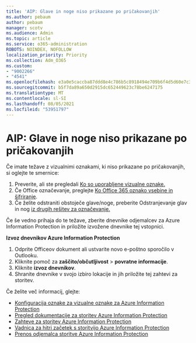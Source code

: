 ```yaml
---
title: 'AIP: Glave in noge niso prikazane po pričakovanjih'
ms.author: pebaum
author: pebaum
manager: scotv
ms.audience: Admin
ms.topic: article
ms.service: o365-administration
ROBOTS: NOINDEX, NOFOLLOW
localization_priority: Priority
ms.collection: Adm_O365
ms.custom:
- "9002266"
- "4541"
ms.openlocfilehash: e3a0e5caccba87ddd8e4c786b5c8918494e709b6f4d5d60e7c31215a60b1d5d6
ms.sourcegitcommit: b5f7da89a650d2915dc652449623c78be6247175
ms.translationtype: MT
ms.contentlocale: sl-SI
ms.lasthandoff: 08/05/2021
ms.locfileid: "53951797"
---
```

# <a name="aip-headers-and-footers-not-displaying-as-expected"></a>AIP: Glave in noge niso prikazane po pričakovanjih

Če imate težave z vizualnimi oznakami, ki niso prikazane po pričakovanjih, si oglejte te smernice:

1. Preverite, ali ste pregledali [Ko so uporabljene vizualne oznake.](https://docs.microsoft.com/azure/information-protection/configure-policy-markings#when-visual-markings-are-applied)
2. Če Office označevanje, preglejte [Ko Office 365 oznako vsebine in šifriranje](https://docs.microsoft.com/microsoft-365/compliance/sensitivity-labels-office-apps#when-office-apps-apply-content-marking-and-encryption).
3. Če želite odstraniti obstoječe glave/noge, preberite Odstranjevanje glav in nog [iz drugih rešitev za označevanje.](https://docs.microsoft.com/azure/information-protection/rms-client/client-admin-guide-customizations#remove-headers-and-footers-from-other-labeling-solutions)

Če še vedno prihaja do te težave, zberite dnevnike odjemalcev za Azure Information Protection in priložite izvožene dnevnike tej vstopnici.

**Izvoz dnevnikov Azure Information Protection**

1. Odprite Officeov dokument ali ustvarite novo e-poštno sporočilo v Outlooku.
2. Kliknite pomoč za **zaščito/občutljivost** > **povratne informacije**.
3. Kliknite **izvoz dnevnikov**.
4. Shranite dnevnike v svojo izbiro lokacije in jih priložite tej zahtevi za storitev.

Če želite več informacij, glejte:

- [Konfiguracija oznake za vizualne oznake za Azure Information Protection](https://docs.microsoft.com/azure/information-protection/configure-policy-markings)
- [Pregled dokumentacije za storitev Azure Information Protection](https://docs.microsoft.com/azure/information-protection/what-is-information-protection)
- [Zahteve za storitev Azure Information Protection](https://docs.microsoft.com/azure/information-protection/get-started/requirements)
- [Vadnica za hitri začetek s storitvijo Azure Information Protection](https://docs.microsoft.com/azure/information-protection/get-started/infoprotect-quick-start-tutorial)
- [Prenos odjemalca storitve Azure Information Protection](https://www.microsoft.com/download/details.aspx?id=53018)
